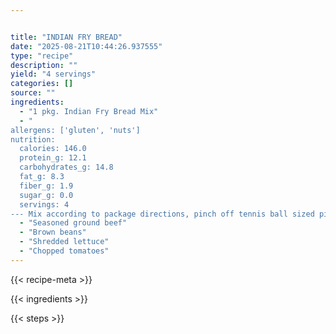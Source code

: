 ```yaml
---


title: "INDIAN FRY BREAD"
date: "2025-08-21T10:44:26.937555"
type: "recipe"
description: ""
yield: "4 servings"
categories: []
source: ""
ingredients:
  - "1 pkg. Indian Fry Bread Mix"
  - "
allergens: ['gluten', 'nuts']
nutrition:
  calories: 146.0
  protein_g: 12.1
  carbohydrates_g: 14.8
  fat_g: 8.3
  fiber_g: 1.9
  sugar_g: 0.0
  servings: 4
--- Mix according to package directions, pinch off tennis ball sized piece of dough, pat out to 1/2 inch thickness. Fry in hot peanut oil in electric skillet until golden brown, turn and fry other side. Top with any or all of following ingredients ---"
  - "Seasoned ground beef"
  - "Brown beans"
  - "Shredded lettuce"
  - "Chopped tomatoes"
---
```


{{< recipe-meta >}}

{{< ingredients >}}

{{< steps >}}
